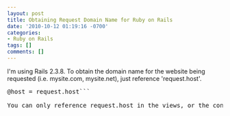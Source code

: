 ```yaml
---
layout: post
title: Obtaining Request Domain Name for Ruby on Rails
date: '2010-10-12 01:19:16 -0700'
categories:
- Ruby on Rails
tags: []
comments: []
---
```

I'm using Rails 2.3.8. To obtain the domain name for the website being requested (i.e. mysite.com, mysite.net), just reference 'request.host'.

<pre class="brush:rails">@host = request.host```

You can only reference request.host in the views, or the controller.

